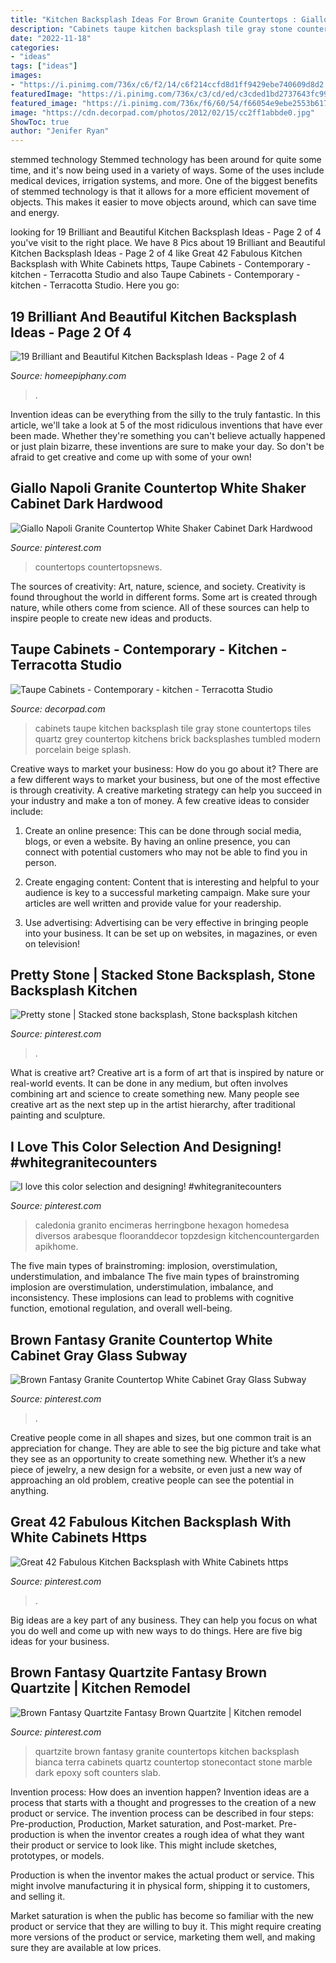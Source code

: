 ```yaml
---
title: "Kitchen Backsplash Ideas For Brown Granite Countertops : Giallo Napoli Granite Countertop White Shaker Cabinet Dark Hardwood"
description: "Cabinets taupe kitchen backsplash tile gray stone countertops tiles quartz grey countertop kitchens brick backsplashes tumbled modern porcelain beige splash"
date: "2022-11-18"
categories:
- "ideas"
tags: ["ideas"]
images:
- "https://i.pinimg.com/736x/c6/f2/14/c6f214ccfd8d1ff9429ebe740609d8d2.jpg"
featuredImage: "https://i.pinimg.com/736x/c3/cd/ed/c3cded1bd2737643fc993d68a4667581--stacked-stone-backsplash-stacked-stones.jpg"
featured_image: "https://i.pinimg.com/736x/f6/60/54/f66054e9ebe2553b617247302f9d732b.jpg"
image: "https://cdn.decorpad.com/photos/2012/02/15/cc2ff1abbde0.jpg"
ShowToc: true
author: "Jenifer Ryan"
---
```



stemmed technology
Stemmed technology has been around for quite some time, and it's now being used in a variety of ways. Some of the uses include medical devices, irrigation systems, and more. One of the biggest benefits of stemmed technology is that it allows for a more efficient movement of objects. This makes it easier to move objects around, which can save time and energy.

	

		
looking for 19 Brilliant and Beautiful Kitchen Backsplash Ideas - Page 2 of 4 you've visit to the right place. We have 8 Pics about 19 Brilliant and Beautiful Kitchen Backsplash Ideas - Page 2 of 4 like Great 42 Fabulous Kitchen Backsplash with White Cabinets https, Taupe Cabinets - Contemporary - kitchen - Terracotta Studio and also Taupe Cabinets - Contemporary - kitchen - Terracotta Studio. Here you go:
		
    
## 19 Brilliant And Beautiful Kitchen Backsplash Ideas - Page 2 Of 4

<img loading=lazy src="https://homeepiphany.com/wp-content/uploads/2016/08/19-Brilliants-and-Beautiful-Kitchen-Backsplash-Ideas-6.jpg" onerror="this.onerror=null;this.src='https://tse2.mm.bing.net/th?id=OIP.Lg2U9F6FfsqZcwvchw4AlQHaJ3&amp;pid=15.1';" alt="19 Brilliant and Beautiful Kitchen Backsplash Ideas - Page 2 of 4">

_Source: homeepiphany.com_

>. 

	

Invention ideas can be everything from the silly to the truly fantastic. In this article, we'll take a look at 5 of the most ridiculous inventions that have ever been made. Whether they're something you can't believe actually happened or just plain bizarre, these inventions are sure to make your day. So don't be afraid to get creative and come up with some of your own!

    
## Giallo Napoli Granite Countertop White Shaker Cabinet Dark Hardwood

<img loading=lazy src="https://i.pinimg.com/736x/c6/f2/14/c6f214ccfd8d1ff9429ebe740609d8d2.jpg" onerror="this.onerror=null;this.src='https://tse3.mm.bing.net/th?id=OIP.S4aOdQR-4PDMw1qeliF4WAHaLH&amp;pid=15.1';" alt="Giallo Napoli Granite Countertop White Shaker Cabinet Dark Hardwood">

_Source: pinterest.com_

>countertops countertopsnews. 

	

The sources of creativity: Art, nature, science, and society.
Creativity is found throughout the world in different forms. Some art is created through nature, while others come from science. All of these sources can help to inspire people to create new ideas and products.

    
## Taupe Cabinets - Contemporary - Kitchen - Terracotta Studio

<img loading=lazy src="https://cdn.decorpad.com/photos/2012/02/15/cc2ff1abbde0.jpg" onerror="this.onerror=null;this.src='https://tse1.mm.bing.net/th?id=OIP.Dz7iOXZLWImQw5cgCzpFIgHaK8&amp;pid=15.1';" alt="Taupe Cabinets - Contemporary - kitchen - Terracotta Studio">

_Source: decorpad.com_

>cabinets taupe kitchen backsplash tile gray stone countertops tiles quartz grey countertop kitchens brick backsplashes tumbled modern porcelain beige splash. 

	

Creative ways to market your business: How do you go about it?
There are a few different ways to market your business, but one of the most effective is through creativity. A creative marketing strategy can help you succeed in your industry and make a ton of money. A few creative ideas to consider include: 
1. Create an online presence: This can be done through social media, blogs, or even a website. By having an online presence, you can connect with potential customers who may not be able to find you in person. 

2. Create engaging content: Content that is interesting and helpful to your audience is key to a successful marketing campaign. Make sure your articles are well written and provide value for your readership. 

3. Use advertising: Advertising can be very effective in bringing people into your business. It can be set up on websites, in magazines, or even on television!

    
## Pretty Stone | Stacked Stone Backsplash, Stone Backsplash Kitchen

<img loading=lazy src="https://i.pinimg.com/736x/c3/cd/ed/c3cded1bd2737643fc993d68a4667581--stacked-stone-backsplash-stacked-stones.jpg" onerror="this.onerror=null;this.src='https://tse3.mm.bing.net/th?id=OIP.7fITTCXxc-l7h67ioAVQFAHaJ3&amp;pid=15.1';" alt="Pretty stone | Stacked stone backsplash, Stone backsplash kitchen">

_Source: pinterest.com_

>. 

	

What is creative art?
Creative art is a form of art that is inspired by nature or real-world events. It can be done in any medium, but often involves combining art and science to create something new. Many people see creative art as the next step up in the artist hierarchy, after traditional painting and sculpture.

    
## I Love This Color Selection And Designing! #whitegranitecounters

<img loading=lazy src="https://i.pinimg.com/736x/9d/3b/43/9d3b43a1fdb97078114ab087e700fc01.jpg" onerror="this.onerror=null;this.src='https://tse3.mm.bing.net/th?id=OIP.t095kIrHRoBjVOxvsS-bHQHaJ4&amp;pid=15.1';" alt="I love this color selection and designing! #whitegranitecounters">

_Source: pinterest.com_

>caledonia granito encimeras herringbone hexagon homedesa diversos arabesque flooranddecor topzdesign kitchencountergarden apikhome. 

	

The five main types of brainstroming: implosion, overstimulation, understimulation, and imbalance
The five main types of brainstroming implosion are overstimulation, understimulation, imbalance, and inconsistency. These implosions can lead to problems with cognitive function, emotional regulation, and overall well-being.

    
## Brown Fantasy Granite Countertop White Cabinet Gray Glass Subway

<img loading=lazy src="https://i.pinimg.com/736x/67/0b/f4/670bf40ce733d5184f5e2cf8a8ece148.jpg" onerror="this.onerror=null;this.src='https://tse1.mm.bing.net/th?id=OIP.obr2SkdIsORo4RnTqbbfBwHaLH&amp;pid=15.1';" alt="Brown Fantasy Granite Countertop White Cabinet Gray Glass Subway">

_Source: pinterest.com_

>. 

	

Creative people come in all shapes and sizes, but one common trait is an appreciation for change. They are able to see the big picture and take what they see as an opportunity to create something new. Whether it’s a new piece of jewelry, a new design for a website, or even just a new way of approaching an old problem, creative people can see the potential in anything.

    
## Great 42 Fabulous Kitchen Backsplash With White Cabinets Https

<img loading=lazy src="https://i.pinimg.com/736x/d3/af/b6/d3afb6c67adc34984ed6bd3cd154dc43.jpg" onerror="this.onerror=null;this.src='https://tse1.mm.bing.net/th?id=OIP.coLsAc--pK4KujPynW-NKQHaJ4&amp;pid=15.1';" alt="Great 42 Fabulous Kitchen Backsplash with White Cabinets https">

_Source: pinterest.com_

>. 

	

Big ideas are a key part of any business. They can help you focus on what you do well and come up with new ways to do things. Here are five big ideas for your business.

    
## Brown Fantasy Quartzite Fantasy Brown Quartzite | Kitchen Remodel

<img loading=lazy src="https://i.pinimg.com/736x/f6/60/54/f66054e9ebe2553b617247302f9d732b.jpg" onerror="this.onerror=null;this.src='https://tse1.mm.bing.net/th?id=OIP.nOSgpNe-EFSDn4eXSb4B0wHaJ_&amp;pid=15.1';" alt="Brown Fantasy Quartzite Fantasy Brown Quartzite | Kitchen remodel">

_Source: pinterest.com_

>quartzite brown fantasy granite countertops kitchen backsplash bianca terra cabinets quartz countertop stonecontact stone marble dark epoxy soft counters slab. 

	

Invention process: How does an invention happen?
Invention ideas are a process that starts with a thought and progresses to the creation of a new product or service. The invention process can be described in four steps: Pre-production, Production, Market saturation, and Post-market.
Pre-production is when the inventor creates a rough idea of what they want their product or service to look like. This might include sketches, prototypes, or models.

Production is when the inventor makes the actual product or service. This might involve manufacturing it in physical form, shipping it to customers, and selling it.

Market saturation is when the public has become so familiar with the new product or service that they are willing to buy it. This might require creating more versions of the product or service, marketing them well, and making sure they are available at low prices.

